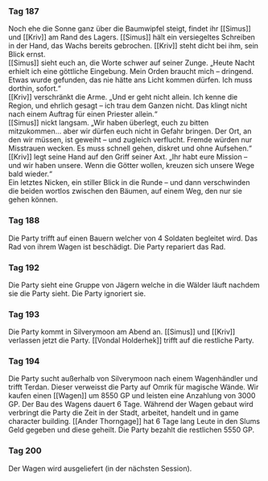 ### Tag 187
Noch ehe die Sonne ganz über die Baumwipfel steigt, findet ihr [[Simus]] und [[Kriv]] am Rand des Lagers. [[Simus]] hält ein versiegeltes Schreiben in der Hand, das Wachs bereits gebrochen. [[Kriv]] steht dicht bei ihm, sein Blick ernst.  
[[Simus]] sieht euch an, die Worte schwer auf seiner Zunge. „Heute Nacht erhielt ich eine göttliche Eingebung. Mein Orden braucht mich – dringend. Etwas wurde gefunden, das nie hätte ans Licht kommen dürfen. Ich muss dorthin, sofort.“  
[[Kriv]] verschränkt die Arme. „Und er geht nicht allein. Ich kenne die Region, und ehrlich gesagt – ich trau dem Ganzen nicht. Das klingt nicht nach einem Auftrag für einen Priester allein.“  
[[Simus]] nickt langsam. „Wir haben überlegt, euch zu bitten mitzukommen… aber wir dürfen euch nicht in Gefahr bringen. Der Ort, an den wir müssen, ist geweiht – und zugleich verflucht. Fremde würden nur Misstrauen wecken. Es muss schnell gehen, diskret und ohne Aufsehen.“  
[[Kriv]] legt seine Hand auf den Griff seiner Axt. „Ihr habt eure Mission – und wir haben unsere. Wenn die Götter wollen, kreuzen sich unsere Wege bald wieder.“    
Ein letztes Nicken, ein stiller Blick in die Runde – und dann verschwinden die beiden wortlos zwischen den Bäumen, auf einem Weg, den nur sie gehen können.

### Tag 188
Die Party trifft auf einen Bauern welcher von 4 Soldaten begleitet wird. Das Rad von ihrem Wagen ist beschädigt. Die Party repariert das Rad.

### Tag 192
Die Party sieht eine Gruppe von Jägern welche in die Wälder läuft nachdem sie die Party sieht. Die Party ignoriert sie.

### Tag 193
Die Party kommt in Silverymoon am Abend an. [[Simus]] und [[Kriv]] verlassen jetzt die Party.
[[Vondal Holderhek]] trifft auf die restliche Party.

### Tag 194
Die Party sucht außerhalb von Silverymoon nach einem Wagenhändler und trifft Terdan. Dieser verweisst die Party auf Omrik für magische Wände.
Wir kaufen einen [[Wagen]] um 8550 GP und leisten eine Anzahlung von 3000 GP. Der Bau des Wagens dauert 6 Tage.
Während der Wagen gebaut wird verbringt die Party die Zeit in der Stadt, arbeitet, handelt und in game character building.
[[Ander Thorngage]] hat 6 Tage lang Leute in den Slums Geld gegeben und diese geheilt.
Die Party bezahlt die restlichen 5550 GP.

### Tag 200
Der Wagen wird ausgeliefert (in der nächsten Session).